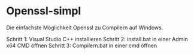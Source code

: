 # Openssl-simpl
Die einfachste Möglichkeit Openssl zu Compilern auf Windows.

Schritt 1: Visual Studio C++ installieren
Schritt 2: install.bat in einer Admin x64 CMD öffnen
Schritt 3: Compilern.bat in einer cmd öffnen
